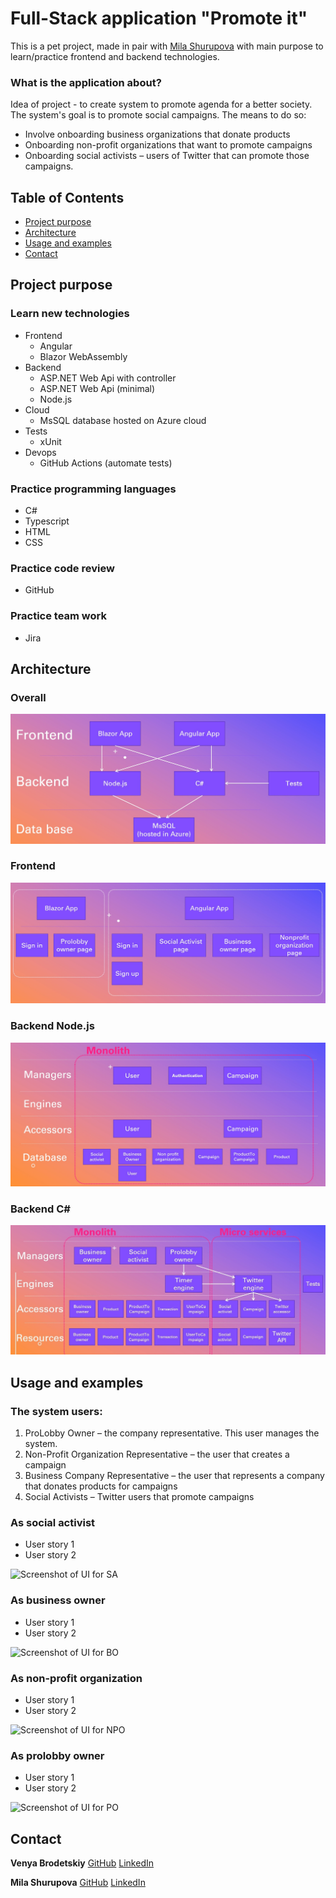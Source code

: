 # Full-Stack application "Promote it"

This is a pet project, made in pair with [Mila Shurupova](https://github.com/milaShurupova) with main purpose to learn/practice frontend and backend technologies.

### What is the application about?

Idea of project - to create system to promote agenda for a better society.
The system's goal is to promote social campaigns. The means to do so:

- Involve onboarding business organizations that donate products
- Onboarding non-profit organizations that want to promote campaigns
- Onboarding social activists – users of Twitter that can promote those campaigns.

## Table of Contents

- [Project purpose](#project-purpose)
- [Architecture](#architecture)
- [Usage and examples](#usage-and-examples)
- [Contact](#contact)

## Project purpose

### Learn new technologies

- Frontend
  - Angular
  - Blazor WebAssembly
- Backend
  - ASP.NET Web Api with controller
  - ASP.NET Web Api (minimal)
  - Node.js
- Cloud
  - MsSQL database hosted on Azure cloud
- Tests
  - xUnit
- Devops
  - GitHub Actions (automate tests)

### Practice programming languages

- C#
- Typescript
- HTML
- CSS

### Practice code review

- GitHub

### Practice team work

- Jira

## Architecture

### Overall

![overall architecture](/Assets/architecture.jpg)

### Frontend

![architecture](/Assets/architecture_frontend.jpg)

### Backend Node.js

![architecture](/Assets/architecture_backend_nodejs.jpg)

### Backend C#

![backend C# architecture](/Assets/architecture_backend_csharp.jpg)

## Usage and examples

### The system users:

1. ProLobby Owner – the company representative. This user manages the system.
2. Non-Profit Organization Representative – the user that creates a campaign
3. Business Company Representative – the user that represents a company that donates products for campaigns
4. Social Activists – Twitter users that promote campaigns

### As social activist

- User story 1
- User story 2

![Screenshot of UI for SA](/Assets/***.jpg)

### As business owner

- User story 1
- User story 2

![Screenshot of UI for BO](/Assets/***.jpg)

### As non-profit organization

- User story 1
- User story 2

![Screenshot of UI for NPO](/Assets/***.jpg)

### As prolobby owner

- User story 1
- User story 2

![Screenshot of UI for PO](/Assets/***.jpg)

## Contact

**Venya Brodetskiy**
[GitHub](https://github.com/VenyaBrodetskiy)
[LinkedIn](https://www.linkedin.com/in/brodetskiyveniamin/)

**Mila Shurupova**
[GitHub](https://github.com/milaShurupova)
[LinkedIn](https://www.linkedin.com/in/liudmilashurupova/)
